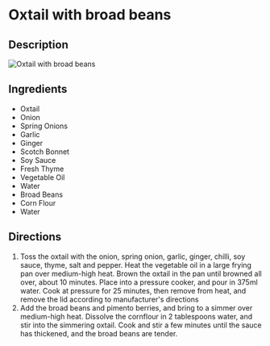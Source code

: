 # Oxtail with broad beans

## Description
![Oxtail with broad beans](https://www.themealdb.com/images/media/meals/1520083578.jpg "Oxtail with broad beans")

## Ingredients
- Oxtail
- Onion
- Spring Onions
- Garlic
- Ginger
- Scotch Bonnet
- Soy Sauce
- Fresh Thyme
- Vegetable Oil
- Water
- Broad Beans
- Corn Flour
- Water

## Directions
1. Toss the oxtail with the onion, spring onion, garlic, ginger, chilli, soy sauce, thyme, salt and pepper. Heat the vegetable oil in a large frying pan over medium-high heat. Brown the oxtail in the pan until browned all over, about 10 minutes. Place into a pressure cooker, and pour in 375ml water. Cook at pressure for 25 minutes, then remove from heat, and remove the lid according to manufacturer's directions
2. Add the broad beans and pimento berries, and bring to a simmer over medium-high heat. Dissolve the cornflour in 2 tablespoons water, and stir into the simmering oxtail. Cook and stir a few minutes until the sauce has thickened, and the broad beans are tender.
